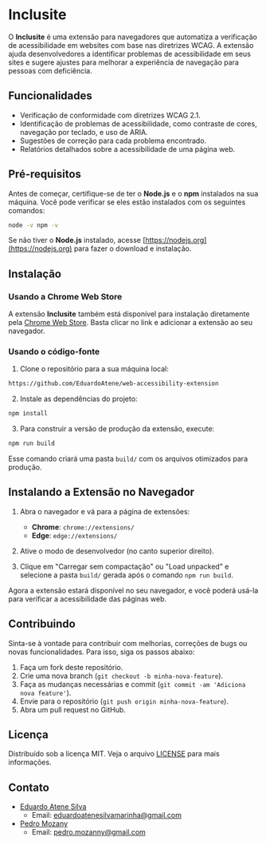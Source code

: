 # Inclusite

O **Inclusite** é uma extensão para navegadores que automatiza a verificação de acessibilidade em websites com base nas diretrizes WCAG. A extensão ajuda desenvolvedores a identificar problemas de acessibilidade em seus sites e sugere ajustes para melhorar a experiência de navegação para pessoas com deficiência.

## Funcionalidades

- Verificação de conformidade com diretrizes WCAG 2.1.
- Identificação de problemas de acessibilidade, como contraste de cores, navegação por teclado, e uso de ARIA.
- Sugestões de correção para cada problema encontrado.
- Relatórios detalhados sobre a acessibilidade de uma página web.

## Pré-requisitos

Antes de começar, certifique-se de ter o **Node.js** e o **npm** instalados na sua máquina. Você pode verificar se eles estão instalados com os seguintes comandos:

```bash
node -v npm -v
```

Se não tiver o **Node.js** instalado, acesse [https://nodejs.org](https://nodejs.org) para fazer o download e instalação.

## Instalação


### Usando a Chrome Web Store

A extensão **Inclusite** também está disponível para instalação diretamente pela [Chrome Web Store](https://chromewebstore.google.com/detail/inclusite/pijfafiohjkmmdecmimemikmjnfdjeck). Basta clicar no link e adicionar a extensão ao seu navegador.

### Usando o código-fonte

1. Clone o repositório para a sua máquina local:
```bash
https://github.com/EduardoAtene/web-accessibility-extension
```

2. Instale as dependências do projeto:
```bash
npm install
```

3. Para construir a versão de produção da extensão, execute:
```bash
npm run build
```

Esse comando criará uma pasta `build/` com os arquivos otimizados para produção.

## Instalando a Extensão no Navegador

1. Abra o navegador e vá para a página de extensões:
   - **Chrome**: `chrome://extensions/`
   - **Edge**: `edge://extensions/`
   
2. Ative o modo de desenvolvedor (no canto superior direito).

3. Clique em "Carregar sem compactação" ou "Load unpacked" e selecione a pasta `build/` gerada após o comando `npm run build`.

Agora a extensão estará disponível no seu navegador, e você poderá usá-la para verificar a acessibilidade das páginas web.

## Contribuindo

Sinta-se à vontade para contribuir com melhorias, correções de bugs ou novas funcionalidades. Para isso, siga os passos abaixo:

1. Faça um fork deste repositório.
2. Crie uma nova branch (`git checkout -b minha-nova-feature`).
3. Faça as mudanças necessárias e commit (`git commit -am 'Adiciona nova feature'`).
4. Envie para o repositório (`git push origin minha-nova-feature`).
5. Abra um pull request no GitHub.

## Licença

Distribuído sob a licença MIT. Veja o arquivo [LICENSE](LICENSE) para mais informações.

## Contato

- [Eduardo Atene Silva](https://github.com/EduardoAtene)
  - Email: eduardoatenesilvamarinha@gmail.com 
- [Pedro Mozany](https://github.com/PedroMozany)
  - Email: pedro.mozanny@gmail.com
